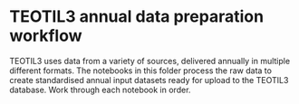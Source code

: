 # TEOTIL3 annual data preparation workflow

TEOTIL3 uses data from a variety of sources, delivered annually in multiple different formats. The notebooks in this folder process the raw data to create standardised annual input datasets ready for upload to the TEOTIL3 database. Work through each notebook in order.